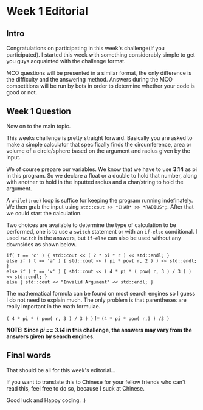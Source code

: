 Week 1 Editorial
================

Intro
-----
Congratulations on participating in this week's challenge(If you participated). I started this week with something considerably simple to get you guys acquainted with the challenge format.

MCO questions will be presented in a similar format, the only difference is the difficulty and the answering method. Answers during the MCO competitions will be run by bots in order to determine whether your code is good or not.

Week 1 Question
----------------
Now on to the main topic.

This weeks challenge is pretty straight forward. Basically you are asked to make a simple calculator that specifically finds the circumference, area or volume of a circle/sphere based on the argument and radius given by the input.

We of course prepare our variables. We know that we have to use **3.14** as pi in this program. So we declare a float or a double to hold that number, along with another to hold in the inputted radius and a char/string to hold the argument.

A ```while(true)``` loop is suffice for keeping the program running indefinately. We then grab the input using ```std::cout >> *CHAR* >> *RADIUS*;```. After that we could start the calculation.

Two choices are available to determine the type of calculation to be performed, one is to use a ```switch``` statement or with an ```if-else``` conditional. I used ```switch``` in the answers, but ```if-else``` can also be used without any downsides as shown below.

    if( t == 'c' ) { std::cout << ( 2 * pi * r ) << std::endl; }
    else if ( t == 'a' ) { std::cout << ( pi * pow( r, 2 ) ) << std::endl; }
    else if ( t == 'v' ) { std::cout << ( 4 * pi * ( pow( r, 3 ) / 3 ) ) << std::endl; }
    else { std::cout << "Invalid Argument" << std::endl; }

The mathematical formula can be found on most search engines so I guess I do not need to explain much. The only problem is that parentheses are really important in the math formulae.

```( 4 * pi * ( pow( r, 3 ) / 3 ) )``` != ```(4 * pi * pow( r,3 ) /3 )```

**NOTE: Since *pi == 3.14* in this challenge, the answers may vary from the answers given by search engines.**


Final words
-----------
That should be all for this week's editorial...

If you want to translate this to Chinese for your fellow friends who can't read this, feel free to do so, because I suck at Chinese.

Good luck and Happy coding. :)



